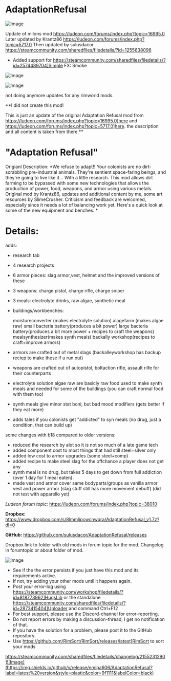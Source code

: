 # AdaptationRefusal

![Image](https://i.imgur.com/buuPQel.png)

Update of milons mod
https://ludeon.com/forums/index.php?topic=16995.0
Later updated by Krantz86
https://ludeon.com/forums/index.php?topic=5717.0
Then updated by sulusdacor
https://steamcommunity.com/sharedfiles/filedetails/?id=1255638096

- Added support for https://steamcommunity.com/sharedfiles/filedetails/?id=2574489704]Simple FX: Smoke

![Image](https://i.imgur.com/pufA0kM.png)

	
![Image](https://i.imgur.com/Z4GOv8H.png)


not doing anymore updates for any rimworld mods.

**I did not create this mod!

This is just an update of the original Adaptation Refusal mod from https://ludeon.com/forums/index.php?topic=16995.0]here and https://ludeon.com/forums/index.php?topic=5717.0]here. the description and all content is taken from there.**

# "Adaptation Refusal"


Origianl Description:
*We refuse to adapt!!
Your colonists are no dirt-scrabbling pre-industrial animals.  They're sentient space-faring beings, and they're going to live like it... With a little research.  This mod allows dirt farming to be bypassed with some new technologies that allows the production of power, food, weapons, and armor using various metals.  Original mod by Krantz86, updates and additional content by me, some art resources by SlimeCrusher.  Criticism and feedback are welcomed, especially since it needs a lot of balancing work yet.  Here's a quick look at some of the new equipment and benches. *

# Details:


adds:
- research tab
- 4 research projects
- 6 armor pieces: slag armor,vest, helmet and the improved versions of these
- 3 weapons: charge pistol, charge rifle, charge sniper
- 3 meals: electrolyte drinks, raw algae, synthetic meal
- buildings/workbenches:

    moistureconverter (makes electrolyte solution)
    alagefarm (makes algae raw)
    small bacteria battery(produces a bit power)
    large bacteria battery(produces a bit more power + recipes to craft the weapons)
    mealsynthesizer(makes synth meals)
    backally workshop(recipes to craft+improve armors)

- armors are crafted out of metal slags (backalleyworkshop has backup reciep to make these if u run out)
- weapons are crafted out of autopistol, boltaction rifle, assault rilfe for their counterparts
- electrolyte solution algae raw are basicly raw food used to make synth meals and needed for some of the buildings (you can craft normal food with them too)
- synth meals give minor stat boni, but bad mood modifiers (gets better if they eat more)
- adds tales if you colonists get "addicted" to syn meals (no drug, just a condition, that can build up)

some changes with b18 compared to older versions:
- reduced the research by alot so it is not so much of a late game tech
- added component cost to most things that had still steel+silver only
- added low cost to armor upgrades (some steel+comp)
- added recipe to make steel slag for the offchance a player does not get any
- synth meal is no drug, but takes 5 days to get down from full addiction (over 1 day for 1 meal eaten).
- made vest and armor cover same bodyparts/groups as vanilla armor vest and power armor (slag stuff still has more movement debuff) (did not test with apparello yet)

*Ludeon forum topic:*
https://ludeon.com/forums/index.php?topic=38010

**Dropbox:** https://www.dropbox.com/s/8lmmljpcwcnwqra/AdaptationRefusal_v1.7z?dl=0

**GitHub:** https://github.com/sulusdacor/AdaptationRefusal/releases

Dropbox link to folder with old mods in forum topic for the mod.
Changelog in forumtopic or about folder of mod.

![Image](https://i.imgur.com/PwoNOj4.png)



-  See if the the error persists if you just have this mod and its requirements active.
-  If not, try adding your other mods until it happens again.
-  Post your error-log using https://steamcommunity.com/workshop/filedetails/?id=818773962]HugsLib or the standalone https://steamcommunity.com/sharedfiles/filedetails/?id=2873415404]Uploader and command Ctrl+F12
-  For best support, please use the Discord-channel for error-reporting.
-  Do not report errors by making a discussion-thread, I get no notification of that.
-  If you have the solution for a problem, please post it to the GitHub repository.
-  Use https://github.com/RimSort/RimSort/releases/latest]RimSort to sort your mods



https://steamcommunity.com/sharedfiles/filedetails/changelog/2155231290]![Image](https://img.shields.io/github/v/release/emipa606/AdaptationRefusal?label=latest%20version&style=plastic&color=9f1111&labelColor=black)

